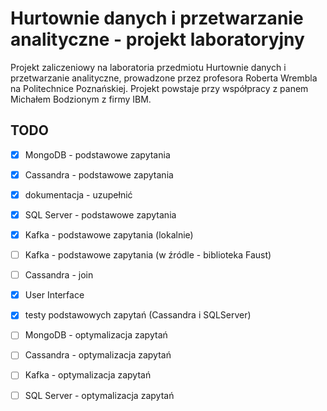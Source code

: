 # Hurtownie danych i przetwarzanie analityczne - projekt laboratoryjny

Projekt zaliczeniowy na laboratoria przedmiotu Hurtownie danych i przetwarzanie analityczne, prowadzone przez profesora Roberta Wrembla na Politechnice Poznańskiej. Projekt powstaje przy współpracy z panem Michałem Bodzionym z firmy IBM.


## TODO
- [X] MongoDB - podstawowe zapytania
- [X] Cassandra - podstawowe zapytania
- [X] dokumentacja - uzupełnić
- [X] SQL Server - podstawowe zapytania

- [X] Kafka - podstawowe zapytania (lokalnie)
- [ ] Kafka - podstawowe zapytania (w źródle - biblioteka Faust)
- [ ] Cassandra - join 
- [X] User Interface
- [X] testy podstawowych zapytań (Cassandra i SQLServer)

- [ ] MongoDB - optymalizacja zapytań
- [ ] Cassandra - optymalizacja zapytań
- [ ] Kafka - optymalizacja zapytań
- [ ] SQL Server - optymalizacja zapytań

